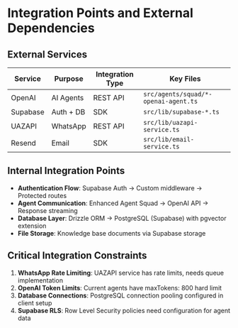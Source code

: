# Integration Points and External Dependencies

## External Services

| Service  | Purpose  | Integration Type | Key Files                      |
| -------- | -------- | ---------------- | ------------------------------ |
| OpenAI   | AI Agents | REST API         | `src/agents/squad/*-openai-agent.ts` |
| Supabase | Auth + DB | SDK              | `src/lib/supabase-*.ts` |
| UAZAPI   | WhatsApp  | REST API         | `src/lib/uazapi-service.ts` |
| Resend   | Email     | SDK              | `src/lib/email-service.ts` |

## Internal Integration Points

- **Authentication Flow**: Supabase Auth → Custom middleware → Protected routes
- **Agent Communication**: Enhanced Agent Squad → OpenAI API → Response streaming
- **Database Layer**: Drizzle ORM → PostgreSQL (Supabase) with pgvector extension
- **File Storage**: Knowledge base documents via Supabase storage

## Critical Integration Constraints

1. **WhatsApp Rate Limiting**: UAZAPI service has rate limits, needs queue implementation
2. **OpenAI Token Limits**: Current agents have maxTokens: 800 hard limit
3. **Database Connections**: PostgreSQL connection pooling configured in client setup
4. **Supabase RLS**: Row Level Security policies need configuration for agent data
